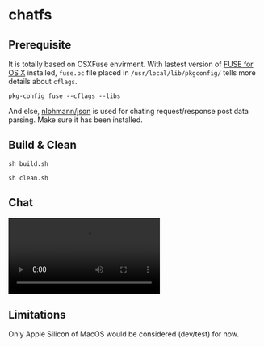 # chatfs


## Prerequisite

 It is totally based on OSXFuse envirment. With lastest version of [FUSE for OS X](https://osxfuse.github.io/) installed, `fuse.pc` file placed in `/usr/local/lib/pkgconfig/` tells more details about `cflags`.

 `pkg-config fuse --cflags --libs`

 And else, [nlohmann/json](https://github.com/nlohmann/json?tab=readme-ov-file#external) is used for chating request/response post data parsing. Make sure it has been installed.

## Build & Clean

 `sh build.sh`
 
 `sh clean.sh`

## Chat 

<video src="https://github.com/shiwk/chatfs/assets/15605033/e78a5814-5a12-4a75-9ee5-ecdba0885377" ></video> 

## Limitations

Only Apple Silicon of MacOS would be considered (dev/test) for now.
